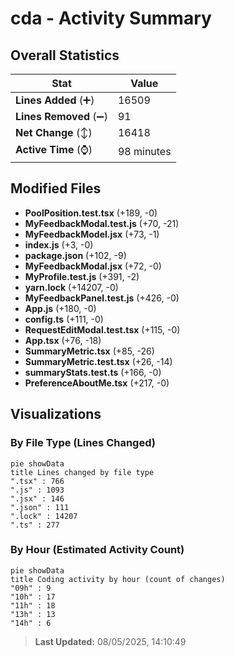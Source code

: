 # cda - Activity Summary 

## Overall Statistics

| Stat                   | Value                                                             |
| ---------------------- | ----------------------------------------------------------------- |
| **Lines Added** (➕)   | 16509                                          |
| **Lines Removed** (➖) | 91                                        |
| **Net Change** (↕)    | 16418                |
| **Active Time** (⌚)   | 98 minutes |


## Modified Files
- **PoolPosition.test.tsx** (+189, -0)
- **MyFeedbackModal.test.js** (+70, -21)
- **MyFeedbackModel.jsx** (+73, -1)
- **index.js** (+3, -0)
- **package.json** (+102, -9)
- **MyFeedbackModal.jsx** (+72, -0)
- **MyProfile.test.js** (+391, -2)
- **yarn.lock** (+14207, -0)
- **MyFeedbackPanel.test.js** (+426, -0)
- **App.js** (+180, -0)
- **config.ts** (+111, -0)
- **RequestEditModal.test.tsx** (+115, -0)
- **App.tsx** (+76, -18)
- **SummaryMetric.tsx** (+85, -26)
- **SummaryMetric.test.tsx** (+26, -14)
- **summaryStats.test.ts** (+166, -0)
- **PreferenceAboutMe.tsx** (+217, -0)

## Visualizations

### By File Type (Lines Changed)

```mermaid
pie showData
title Lines changed by file type
".tsx" : 766
".js" : 1093
".jsx" : 146
".json" : 111
".lock" : 14207
".ts" : 277
```

### By Hour (Estimated Activity Count)

```mermaid
pie showData
title Coding activity by hour (count of changes)
"09h" : 9
"10h" : 17
"11h" : 18
"13h" : 13
"14h" : 6
```


> **Last Updated:** 08/05/2025, 14:10:49